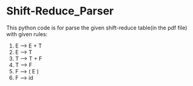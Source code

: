 # Shift-Reduce_Parser

This python code is for parse the given shift-reduce table(in the pdf file) with given rules:

1.    E --> E + T
2.    E --> T
3.    T --> T + F
4.    T --> F
5.    F --> ( E )
6.    F --> id
